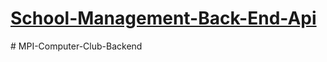 ﻿# [School-Management-Back-End-Api](https://docs.google.com/document/d/15S22cDsqYWUnP-G3NwuZ9GiQ2l9Z8vpIcYg62OvZqpE/edit)
#   M P I - C o m p u t e r - C l u b - B a c k e n d  
 